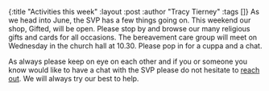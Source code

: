 {:title "Activities this week"
 :layout :post
 :author "Tracy Tierney"
 :tags []}
As we head into June, the SVP has a few things going on. This weekend our shop, Gifted, will be open. Please stop by and browse our many religious gifts and cards for all occasions. The bereavement care group will meet on Wednesday in the church hall at 10.30. Please pop in for a cuppa and a chat.

As always please keep on eye on each other and if you or someone you know would like to have a chat with the SVP please do not hesitate to [reach out](../../pages-output/contact/). We will always try our best to help.
